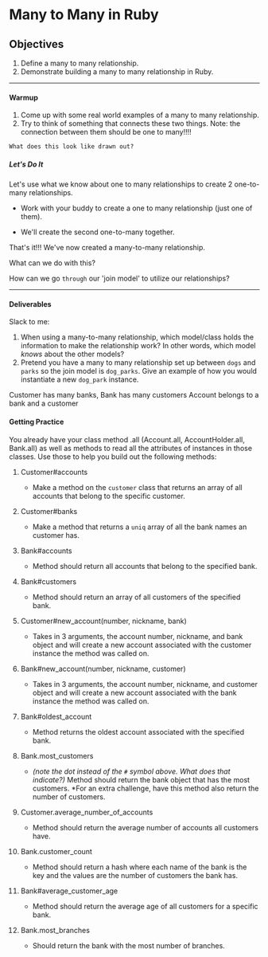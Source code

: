 # Many to Many in Ruby

## Objectives
1. Define a many to many relationship.
1. Demonstrate building a many to many relationship in Ruby.

---

#### Warmup
1. Come up with some real world examples of a many to many relationship. 
1. Try to think of something that connects these two things. Note: the connection between them should be one to many!!!!

`What does this look like drawn out?`

##### Let's Do It
Let's use what we know about one to many relationships to create 2 one-to-many relationships.

- Work with your buddy to create a one to many relationship (just one of them).

- We'll create the second one-to-many together.


That's it!!! We've now created a many-to-many relationship. 

What can we do with this? 

How can we go `through` our 'join model' to utilize our relationships?

---
#### Deliverables

Slack to me:
1. When using a many-to-many relationship, which model/class holds the information to make the relationship work? In other words, which model _knows_ about the other models?
1. Pretend you have a many to many relationship set up between `dogs` and `parks` so the join model is `dog_parks`. Give an example of how you would instantiate a new `dog_park` instance.


Customer has many banks, Bank has many customers
Account belongs to a bank and a customer


#### Getting Practice

You already have your class method .all (Account.all, AccountHolder.all, Bank.all) as well as methods to read all the attributes of instances in those classes. Use those to help you build out the following methods:

1. Customer#accounts
   - Make a method on the `customer` class that returns an array of all accounts that belong to the specific customer.

1. Customer#banks
   - Make a method that returns a `uniq` array of all the bank names an customer has.

1. Bank#accounts
   - Method should return all accounts that belong to the specified bank.

1. Bank#customers
    - Method should return an array of all customers of the specified bank.

1. Customer#new_account(number, nickname, bank)
    - Takes in 3 arguments, the account number, nickname, and bank object and will create a new account associated with the customer instance the method was called on.

1. Bank#new_account(number, nickname, customer)
    - Takes in 3 arguments, the account number, nickname, and customer object and will create a new account associated with the bank instance the method was called on.

1. Bank#oldest_account
    - Method returns the oldest account associated with the specified bank.

1. Bank.most_customers
    - *(note the dot instead of the `#` symbol above. What does that indicate?)*
    Method should return the bank object that has the most customers.
    *For an extra challenge, have this method also return the number of customers.

1. Customer.average_number_of_accounts
    - Method should return the average number of accounts all customers have.

1. Bank.customer_count
    - Method should return a hash where each name of the bank is the key and the values are the number of customers the bank has.

1. Bank#average_customer_age
    - Method should return the average age of all customers for a specific bank.

1. Bank.most_branches
    - Should return the bank with the most number of branches.